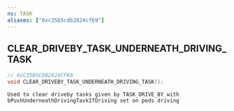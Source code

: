 ```yaml
---
ns: TASK
aliases: ["0xc35b5cdb2824cf69"]
---
```

## CLEAR_DRIVEBY_TASK_UNDERNEATH_DRIVING_TASK

```c
// 0xC35B5CDB2824CF69
void CLEAR_DRIVEBY_TASK_UNDERNEATH_DRIVING_TASK();
```

```
Used to clear driveby tasks given by TASK_DRIVE_BY with bPushUnderneathDrivingTaskIfDriving set on peds driving
```
